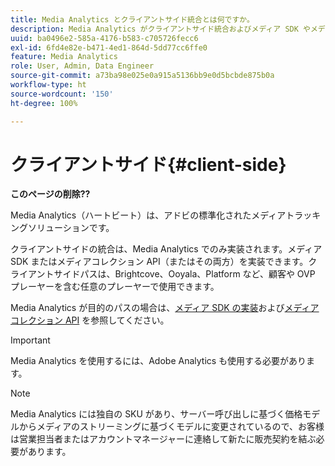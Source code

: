 ```yaml
---
title: Media Analytics とクライアントサイド統合とは何ですか。
description: Media Analytics がクライアントサイド統合およびメディア SDK やメディアコレクション API とどのように連携するかについて説明します。
uuid: ba0496e2-585a-4176-b583-c705726fecc6
exl-id: 6fd4e82e-b471-4ed1-864d-5dd77cc6ffe0
feature: Media Analytics
role: User, Admin, Data Engineer
source-git-commit: a73ba98e025e0a915a5136bb9e0d5bcbde875b0a
workflow-type: ht
source-wordcount: '150'
ht-degree: 100%

---
```


# クライアントサイド{#client-side}

**このページの削除??**

Media Analytics（ハートビート）は、アドビの標準化されたメディアトラッキングソリューションです。

クライアントサイドの統合は、Media Analytics でのみ実装されます。メディア SDK またはメディアコレクション API（またはその両方）を実装できます。クライアントサイドパスは、Brightcove、Ooyala、Platform など、顧客や OVP プレーヤーを含む任意のプレーヤーで使用できます。

Media Analytics が目的のパスの場合は、[メディア SDK の実装](/help/implementation/media-sdk/media-sdk-overview.md)および[メディアコレクション API](/help/implementation/media-collection-api/mc-api-overview.md) を参照してください。

>[!IMPORTANT]
>
>Media Analytics を使用するには、Adobe Analytics も使用する必要があります。

>[!NOTE]
>
>Media Analytics には独自の SKU があり、サーバー呼び出しに基づく価格モデルからメディアのストリーミングに基づくモデルに変更されているので、お客様は営業担当者またはアカウントマネージャーに連絡して新たに販売契約を結ぶ必要があります。

